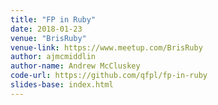```yaml
---
title: "FP in Ruby"
date: 2018-01-23
venue: "BrisRuby"
venue-link: https://www.meetup.com/BrisRuby
author: ajmcmiddlin
author-name: Andrew McCluskey
code-url: https://github.com/qfpl/fp-in-ruby
slides-base: index.html
---
```

